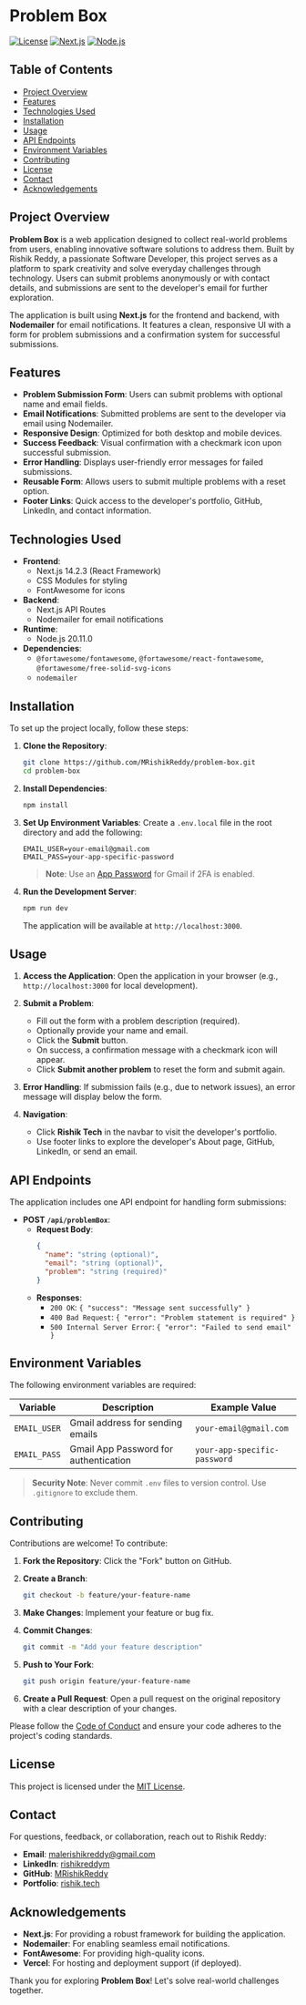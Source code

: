 # Problem Box

[![License](https://img.shields.io/badge/license-MIT-blue.svg)](LICENSE)
[![Next.js](https://img.shields.io/badge/Next.js-14.2.3-black)](https://nextjs.org/)
[![Node.js](https://img.shields.io/badge/Node.js-20.11.0-green)](https://nodejs.org/)

## Table of Contents

- [Project Overview](#project-overview)
- [Features](#features)
- [Technologies Used](#technologies-used)
- [Installation](#installation)
- [Usage](#usage)
- [API Endpoints](#api-endpoints)
- [Environment Variables](#environment-variables)
- [Contributing](#contributing)
- [License](#license)
- [Contact](#contact)
- [Acknowledgements](#acknowledgements)

## Project Overview

**Problem Box** is a web application designed to collect real-world problems from users, enabling innovative software solutions to address them. Built by Rishik Reddy, a passionate Software Developer, this project serves as a platform to spark creativity and solve everyday challenges through technology. Users can submit problems anonymously or with contact details, and submissions are sent to the developer's email for further exploration.

The application is built using **Next.js** for the frontend and backend, with **Nodemailer** for email notifications. It features a clean, responsive UI with a form for problem submissions and a confirmation system for successful submissions.

## Features

- **Problem Submission Form**: Users can submit problems with optional name and email fields.
- **Email Notifications**: Submitted problems are sent to the developer via email using Nodemailer.
- **Responsive Design**: Optimized for both desktop and mobile devices.
- **Success Feedback**: Visual confirmation with a checkmark icon upon successful submission.
- **Error Handling**: Displays user-friendly error messages for failed submissions.
- **Reusable Form**: Allows users to submit multiple problems with a reset option.
- **Footer Links**: Quick access to the developer's portfolio, GitHub, LinkedIn, and contact information.

## Technologies Used

- **Frontend**:
  - Next.js 14.2.3 (React Framework)
  - CSS Modules for styling
  - FontAwesome for icons
- **Backend**:
  - Next.js API Routes
  - Nodemailer for email notifications
- **Runtime**:
  - Node.js 20.11.0
- **Dependencies**:
  - `@fortawesome/fontawesome`, `@fortawesome/react-fontawesome`, `@fortawesome/free-solid-svg-icons`
  - `nodemailer`

## Installation

To set up the project locally, follow these steps:

1. **Clone the Repository**:
   ```bash
   git clone https://github.com/MRishikReddy/problem-box.git
   cd problem-box
   ```

2. **Install Dependencies**:
   ```bash
   npm install
   ```

3. **Set Up Environment Variables**:
   Create a `.env.local` file in the root directory and add the following:
   ```env
   EMAIL_USER=your-email@gmail.com
   EMAIL_PASS=your-app-specific-password
   ```
   > **Note**: Use an [App Password](https://support.google.com/accounts/answer/185833) for Gmail if 2FA is enabled.

4. **Run the Development Server**:
   ```bash
   npm run dev
   ```
   The application will be available at `http://localhost:3000`.

## Usage

1. **Access the Application**:
   Open the application in your browser (e.g., `http://localhost:3000` for local development).

2. **Submit a Problem**:
   - Fill out the form with a problem description (required).
   - Optionally provide your name and email.
   - Click the **Submit** button.
   - On success, a confirmation message with a checkmark icon will appear.
   - Click **Submit another problem** to reset the form and submit again.

3. **Error Handling**:
   If submission fails (e.g., due to network issues), an error message will display below the form.

4. **Navigation**:
   - Click **Rishik Tech** in the navbar to visit the developer's portfolio.
   - Use footer links to explore the developer's About page, GitHub, LinkedIn, or send an email.

## API Endpoints

The application includes one API endpoint for handling form submissions:

- **POST `/api/problemBox`**:
  - **Request Body**:
    ```json
    {
      "name": "string (optional)",
      "email": "string (optional)",
      "problem": "string (required)"
    }
    ```
  - **Responses**:
    - `200 OK`: `{ "success": "Message sent successfully" }`
    - `400 Bad Request`: `{ "error": "Problem statement is required" }`
    - `500 Internal Server Error`: `{ "error": "Failed to send email" }`

## Environment Variables

The following environment variables are required:

| Variable      | Description                              | Example Value                  |
|---------------|------------------------------------------|--------------------------------|
| `EMAIL_USER`  | Gmail address for sending emails         | `your-email@gmail.com`         |
| `EMAIL_PASS`  | Gmail App Password for authentication    | `your-app-specific-password`   |

> **Security Note**: Never commit `.env` files to version control. Use `.gitignore` to exclude them.

## Contributing

Contributions are welcome! To contribute:

1. **Fork the Repository**:
   Click the "Fork" button on GitHub.

2. **Create a Branch**:
   ```bash
   git checkout -b feature/your-feature-name
   ```

3. **Make Changes**:
   Implement your feature or bug fix.

4. **Commit Changes**:
   ```bash
   git commit -m "Add your feature description"
   ```

5. **Push to Your Fork**:
   ```bash
   git push origin feature/your-feature-name
   ```

6. **Create a Pull Request**:
   Open a pull request on the original repository with a clear description of your changes.

Please follow the [Code of Conduct](CODE_OF_CONDUCT.md) and ensure your code adheres to the project's coding standards.

## License

This project is licensed under the [MIT License](LICENSE).

## Contact

For questions, feedback, or collaboration, reach out to Rishik Reddy:

- **Email**: [malerishikreddy@gmail.com](mailto:malerishikreddy@gmail.com)
- **LinkedIn**: [rishikreddym](https://www.linkedin.com/in/rishikreddym/)
- **GitHub**: [MRishikReddy](https://github.com/MRishikReddy)
- **Portfolio**: [rishik.tech](https://rishik.tech)

## Acknowledgements

- **Next.js**: For providing a robust framework for building the application.
- **Nodemailer**: For enabling seamless email notifications.
- **FontAwesome**: For providing high-quality icons.
- **Vercel**: For hosting and deployment support (if deployed).

Thank you for exploring **Problem Box**! Let's solve real-world challenges together.